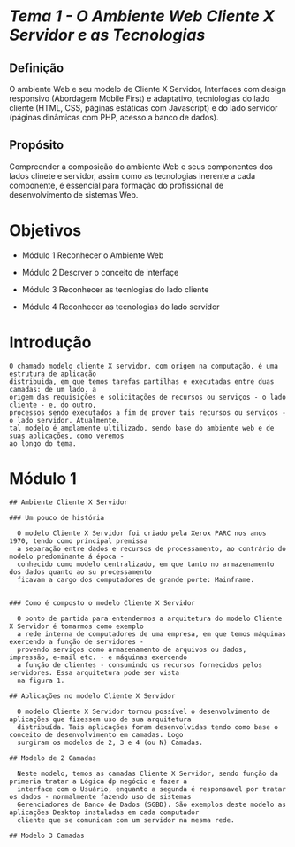 # *Tema 1 - O Ambiente Web Cliente X Servidor e as Tecnologias*

## Definição 

  O ambiente Web e seu modelo de Cliente X Servidor, Interfaces com design responsivo (Abordagem Mobile First) e adaptativo, 
  tecniologias do lado cliente (HTML, CSS, páginas estáticas com Javascript) e do lado servidor (páginas dinâmicas com PHP, 
  acesso a banco de dados).
  
## Propósito

  Compreender a composição do ambiente Web e seus componentes dos lados clinete e servidor, assim como as tecnologias inerente 
  a cada componente, é essencial para formação do profissional de desenvolvimento de sistemas Web.
  
# Objetivos

  - Módulo 1
      Reconhecer o Ambiente Web
      
  - Módulo 2
      Descrver o conceito de interfaçe
      
  - Módulo 3
      Reconhecer as tecnlogias do lado cliente 
      
  - Módulo 4
      Reconhecer as tecnologias do lado servidor 
      
  
  # Introdução 
  
    O chamado modelo cliente X servidor, com origem na computação, é uma estrutura de aplicação 
    distribuida, em que temos tarefas partilhas e executadas entre duas camadas: de um lado, a 
    origem das requisições e solicitações de recursos ou serviços - o lado cliente - e, do outro,
    processos sendo executados a fim de prover tais recursos ou serviços - o lado servidor. Atualmente,
    tal modelo é amplamente ultilizado, sendo base do ambiente web e de suas aplicações, como veremos
    ao longo do tema.
    
    
  # Módulo 1
  
    ## Ambiente Cliente X Servidor
    
    ### Um pouco de história 
      
      O modelo Cliente X Servidor foi criado pela Xerox PARC nos anos 1970, tendo como principal premissa 
      a separação entre dados e recursos de processamento, ao contrário do modelo predominante á época - 
      conhecido como modelo centralizado, em que tanto no armazenamento dos dados quanto ao su processamento 
      ficavam a cargo dos computadores de grande porte: Mainframe.
      
      
    ### Como é composto o modelo Cliente X Servidor
    
      O ponto de partida para entendermos a arquitetura do modelo Cliente X Servidor é tomarmos como exemplo 
      a rede interna de computadores de uma empresa, em que temos máquinas exercendo a função de servidores - 
      provendo serviços como armazenamento de arquivos ou dados, impressão, e-mail etc. - e máquinas exercendo 
      a função de clientes - consumindo os recursos fornecidos pelos servidores. Essa arquitetura pode ser vista 
      na figura 1.
      
    ## Aplicações no modelo Cliente X Servidor 
    
      O modelo Cliente X Servidor tornou possível o desenvolvimento de aplicações que fizessem uso de sua arquitetura
      distribuída. Tais aplicações foram desenvolvidas tendo como base o conceito de desenvolvimento em camadas. Logo 
      surgiram os modelos de 2, 3 e 4 (ou N) Camadas.
      
    ## Modelo de 2 Camadas
    
      Neste modelo, temos as camadas Cliente X Servidor, sendo função da primeria tratar a Lógica dp negócio e fazer a 
      interface com o Usuário, enquanto a segunda é responsavel por tratar os dados - normalmente fazendo uso de sistemas 
      Gerenciadores de Banco de Dados (SGBD). São exemplos deste modelo as aplicações Desktop instaladas em cada computador
      cliente que se comunicam com um servidor na mesma rede.
      
    ## Modelo 3 Camadas   
     
     
    
       
  

